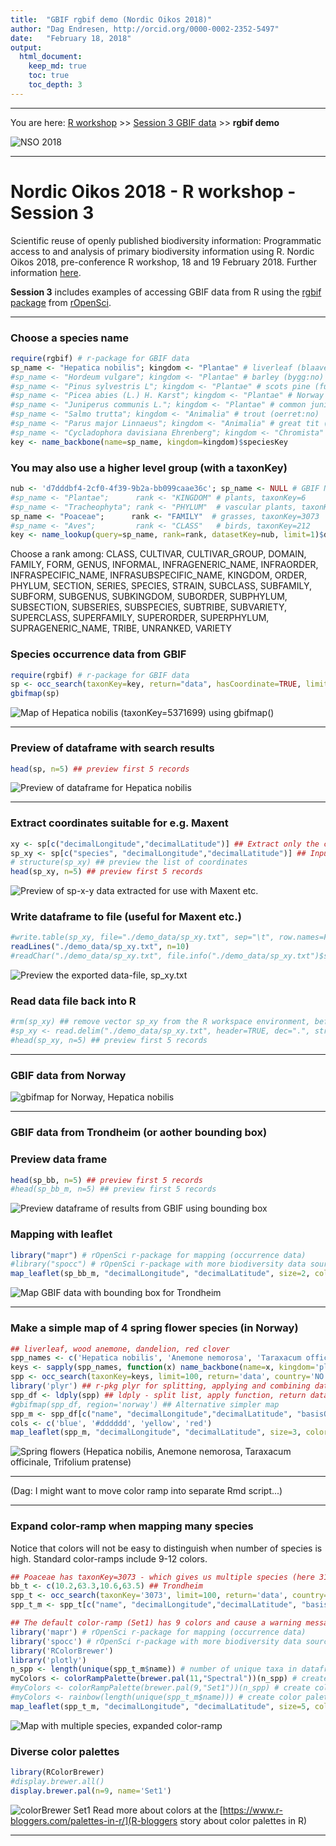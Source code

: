 ```yaml
---
title:  "GBIF rgbif demo (Nordic Oikos 2018)"
author: "Dag Endresen, http://orcid.org/0000-0002-2352-5497"
date:   "February 18, 2018"
output:
  html_document:
    keep_md: true
    toc: true
    toc_depth: 3
---
```


***

You are here: [R workshop](../) >> [Session 3 GBIF data](./) >> **rgbif demo**

![](../demo_data/NSO_2018_GBIF_NO.png "NSO 2018")

***

# Nordic Oikos 2018 - R workshop - Session 3

Scientific reuse of openly published biodiversity information: Programmatic access to and analysis of primary biodiversity information using R. Nordic Oikos 2018, pre-conference R workshop, 18 and 19 February 2018. Further information [here](http://www.gbif.no/events/2018/Nordic-Oikos-2018-R-workshop.html).


**Session 3** includes examples of accessing GBIF data from R using the [rgbif](https://www.gbif.org/tool/81747/rgbif) [package](https://cran.r-project.org/web/packages/rgbif/index.html) from [rOpenSci](https://ropensci.org/).

***


### Choose a species name

```r
require(rgbif) # r-package for GBIF data
sp_name <- "Hepatica nobilis"; kingdom <- "Plantae" # liverleaf (blaaveis:no), taxonKey=5371699
#sp_name <- "Hordeum vulgare"; kingdom <- "Plantae" # barley (bygg:no)
#sp_name <- "Pinus sylvestris L"; kingdom <- "Plantae" # scots pine (furu:no), taxonKey=5285637
#sp_name <- "Picea abies (L.) H. Karst"; kingdom <- "Plantae" # Norway spruce (gran:no), taxonKey=5284884
#sp_name <- "Juniperus communis L."; kingdom <- "Plantae" # common juniper (einer:no), taxonKey=2684709
#sp_name <- "Salmo trutta"; kingdom <- "Animalia" # trout (oerret:no)
#sp_name <- "Parus major Linnaeus"; kingdom <- "Animalia" # great tit (kjoettmeis:no), taxonKey=8095051
#sp_name <- "Cycladophora davisiana Ehrenberg"; kingdom <- "Chromista" # radiolaria sp., taxonKey=5955869
key <- name_backbone(name=sp_name, kingdom=kingdom)$speciesKey
```

### You may also use a higher level group (with a taxonKey)

```r
nub <- 'd7dddbf4-2cf0-4f39-9b2a-bb099caae36c'; sp_name <- NULL # GBIF NUB taxon backbone datasetKey
#sp_name <- "Plantae";      rank <- "KINGDOM" # plants, taxonKey=6
#sp_name <- "Tracheophyta"; rank <- "PHYLUM"  # vascular plants, taxonKey=7707728
sp_name <- "Poaceae";      rank <- "FAMILY"  # grasses, taxonKey=3073
#sp_name <- "Aves";         rank <- "CLASS"   # birds, taxonKey=212
key <- name_lookup(query=sp_name, rank=rank, datasetKey=nub, limit=1)$data$key # find taxonKey
```
Choose a rank among: CLASS, CULTIVAR, CULTIVAR_GROUP, DOMAIN, FAMILY, FORM, GENUS, INFORMAL, INFRAGENERIC_NAME, INFRAORDER, INFRASPECIFIC_NAME, INFRASUBSPECIFIC_NAME, KINGDOM, ORDER, PHYLUM, SECTION, SERIES, SPECIES, STRAIN, SUBCLASS, SUBFAMILY, SUBFORM, SUBGENUS, SUBKINGDOM, SUBORDER, SUBPHYLUM, SUBSECTION, SUBSERIES, SUBSPECIES, SUBTRIBE, SUBVARIETY, SUPERCLASS, SUPERFAMILY, SUPERORDER, SUPERPHYLUM, SUPRAGENERIC_NAME, TRIBE, UNRANKED, VARIETY

### Species occurrence data from GBIF

```r
require(rgbif) # r-package for GBIF data
sp <- occ_search(taxonKey=key, return="data", hasCoordinate=TRUE, limit=100) 
gbifmap(sp)
```
![Map of *Hepatica nobilis* (taxonKey=5371699) using `gbifmap()`](./demo_data/gbifmap_Hepatica_nobilis.png "gbifmap")

***

### Preview of dataframe with search results

```r
head(sp, n=5) ## preview first 5 records
```
![Preview of dataframe for *Hepatica nobilis*](demo_data/head_sp.png 'head(sp, n=5)')

***

### Extract coordinates suitable for e.g. Maxent

```r
xy <- sp[c("decimalLongitude","decimalLatitude")] ## Extract only the coordinates
sp_xy <- sp[c("species", "decimalLongitude","decimalLatitude")] ## Input format for Maxent
# structure(sp_xy) ## preview the list of coordinates
head(sp_xy, n=5) ## preview first 5 records
```
![Preview of *sp-x-y* data extracted for use with Maxent etc.](./demo_data/head_sp_xy.png "head sp_xy")

### Write dataframe to file (useful for Maxent etc.)

```r
#write.table(sp_xy, file="./demo_data/sp_xy.txt", sep="\t", row.names=FALSE, qmethod="double") ## for Maxent
readLines("./demo_data/sp_xy.txt", n=10)
#readChar("./demo_data/sp_xy.txt", file.info("./demo_data/sp_xy.txt")$size) ## Alternative preview
```
![Preview the exported data-file, `sp_xy.txt`](./demo_data/readLines_sp_xy_txt.png "readlines")

### Read data file back into R

```r
#rm(sp_xy) ## remove vector sp_xy from the R workspace environment, before re-loading
#sp_xy <- read.delim("./demo_data/sp_xy.txt", header=TRUE, dec=".", stringsAsFactors=FALSE)
#head(sp_xy, n=5) ## preview first 5 records
```

***

### GBIF data from Norway

![gbifmap for Norway, *Hepatica nobilis*](./demo_data/gbifmap_norway.png "gbifmap_NO")

***

### GBIF data from Trondheim (or aother bounding box)


### Preview data frame

```r
head(sp_bb, n=5) ## preview first 5 records
#head(sp_bb_m, n=5) ## preview first 5 records
```
![Preview dataframe of results from GBIF using bounding box](./demo_data/head_sp_bb.png "head sp_bb")

### Mapping with leaflet

```r
library("mapr") # rOpenSci r-package for mapping (occurrence data)
#library("spocc") # rOpenSci r-package with more biodiversity data sources than GBIF
map_leaflet(sp_bb_m, "decimalLongitude", "decimalLatitude", size=2, color="blue")
```
![Map GBIF data with bounding box for Trondheim](./demo_data/map_sp_trondheim.png "Leaflet map, Trondheim")

***

### Make a simple map of 4 spring flower species (in Norway)

```r
## liverleaf, wood anemone, dandelion, red clover
spp_names <- c('Hepatica nobilis', 'Anemone nemorosa', 'Taraxacum officinale', 'Trifolium pratense')  
keys <- sapply(spp_names, function(x) name_backbone(name=x, kingdom='plants')$speciesKey, USE.NAMES=FALSE)
spp <- occ_search(taxonKey=keys, limit=100, return='data', country='NO', hasCoordinate=TRUE) ## return list
library('plyr') ## r-pkg plyr for splitting, applying and combining data
spp_df <- ldply(spp) ## ldply - split list, apply function, return dataframe (here list to df)
#gbifmap(spp_df, region='norway') ## Alternative simpler map
spp_m <- spp_df[c("name", "decimalLongitude","decimalLatitude", "basisOfRecord", "year", "municipality")]
cols <- c('blue', '#dddddd', 'yellow', 'red')
map_leaflet(spp_m, "decimalLongitude", "decimalLatitude", size=3, color=cols)
```

![Spring flowers (*Hepatica nobilis, Anemone nemorosa, Taraxacum officinale, Trifolium pratense*)](./demo_data/map_spring_flower.png "Leaflet map of spring flowers")


***

(Dag: I might want to move color ramp into separate Rmd script...)

***

### Expand color-ramp when mapping many species
Notice that colors will not be easy to distinguish when number of species is high. Standard color-ramps include 9-12 colors.

```r
## Poaceae has taxonKey=3073 - which gives us multiple species (here 31 unique "names", 33 unique "taxonKey")
bb_t <- c(10.2,63.3,10.6,63.5) ## Trondheim
spp_t <- occ_search(taxonKey='3073', limit=100, return='data', country='NO', geometry=bb_t, hasCoordinate=TRUE)
spp_t_m <- spp_t[c("name", "decimalLongitude","decimalLatitude", "basisOfRecord", "year", "municipality", "taxonKey")]
```


```r
## The default color-ramp (Set1) has 9 colors and cause a warning message when more than 9 species are included in the same map.
library('mapr') # rOpenSci r-package for mapping (occurrence data)
library('spocc') # rOpenSci r-package with more biodiversity data sources than GBIF
library('RColorBrewer')
library('plotly')
n_spp <- length(unique(spp_t_m$name)) # number of unique taxa in dataframe (USE spp$name, NOT spp$taxonKey)
myColors <- colorRampPalette(brewer.pal(11,"Spectral"))(n_spp) # create color palette with [n_spp] colors
#myColors <- colorRampPalette(brewer.pal(9,"Set1"))(n_spp) # create color palette with [n_spp] colors
#myColors <- rainbow(length(unique(spp_t_m$name))) # create color palette with [n_spp] colors
map_leaflet(spp_t_m, "decimalLongitude", "decimalLatitude", size=5, color=myColors)
```
![Map with multiple species, expanded color-ramp](./demo_data/map_trd_spp.png "Leaflet map")


### Diverse color palettes


```r
library(RColorBrewer)
#display.brewer.all()
display.brewer.pal(n=9, name='Set1')
```
![colorBrewer Set1](./demo_data/display-brewer-pal_Set1.png "colorBrewer Set1")
Read more about colors at the [https://www.r-bloggers.com/palettes-in-r/](R-bloggers story about color palettes in R)

***

